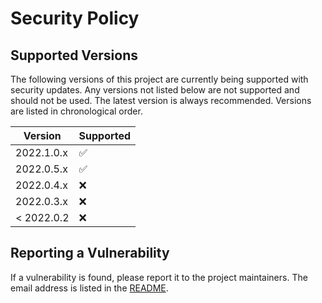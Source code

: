 # Security Policy

## Supported Versions

The following versions of this project are currently being supported with security updates.
Any versions not listed below are not supported and should not be used.
The latest version is always recommended.
Versions are listed in chronological order.

| Version    | Supported          |
|------------|--------------------|
| 2022.1.0.x | :white_check_mark: |
| 2022.0.5.x | :white_check_mark: |
| 2022.0.4.x | :x:                |
| 2022.0.3.x | :x:                |
| < 2022.0.2 | :x:                |

## Reporting a Vulnerability

If a vulnerability is found, please report it to the project maintainers. The email address is listed in the [README](README.md).